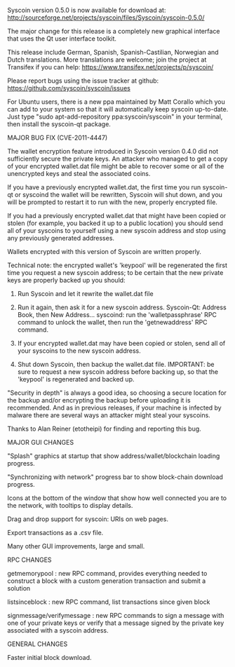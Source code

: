 ﻿Syscoin version 0.5.0 is now available for download at:
http://sourceforge.net/projects/syscoin/files/Syscoin/syscoin-0.5.0/

The major change for this release is a completely new graphical interface that uses the Qt user interface toolkit.

This release include German, Spanish, Spanish-Castilian, Norwegian and Dutch translations. More translations are welcome; join the project at Transifex if you can help:
https://www.transifex.net/projects/p/syscoin/

Please report bugs using the issue tracker at github:
https://github.com/syscoin/syscoin/issues

For Ubuntu users, there is a new ppa maintained by Matt Corallo which you can add to your system so that it will automatically keep syscoin up-to-date.  Just type "sudo apt-add-repository ppa:syscoin/syscoin" in your terminal, then install the syscoin-qt package.

MAJOR BUG FIX  (CVE-2011-4447)

The wallet encryption feature introduced in Syscoin version 0.4.0 did not sufficiently secure the private keys. An attacker who
managed to get a copy of your encrypted wallet.dat file might be able to recover some or all of the unencrypted keys and steal the
associated coins.

If you have a previously encrypted wallet.dat, the first time you run syscoin-qt or syscoind the wallet will be rewritten, Syscoin will
shut down, and you will be prompted to restart it to run with the new, properly encrypted file.

If you had a previously encrypted wallet.dat that might have been copied or stolen (for example, you backed it up to a public
location) you should send all of your syscoins to yourself using a new syscoin address and stop using any previously generated addresses.

Wallets encrypted with this version of Syscoin are written properly.

Technical note: the encrypted wallet's 'keypool' will be regenerated the first time you request a new syscoin address; to be certain that the
new private keys are properly backed up you should:

1. Run Syscoin and let it rewrite the wallet.dat file

2. Run it again, then ask it for a new syscoin address.
Syscoin-Qt: Address Book, then New Address...
syscoind: run the 'walletpassphrase' RPC command to unlock the wallet,  then run the 'getnewaddress' RPC command.

3. If your encrypted wallet.dat may have been copied or stolen, send  all of your syscoins to the new syscoin address.

4. Shut down Syscoin, then backup the wallet.dat file.
IMPORTANT: be sure to request a new syscoin address before backing up, so that the 'keypool' is regenerated and backed up.

"Security in depth" is always a good idea, so choosing a secure location for the backup and/or encrypting the backup before uploading it is recommended. And as in previous releases, if your machine is infected by malware there are several ways an attacker might steal your syscoins.

Thanks to Alan Reiner (etotheipi) for finding and reporting this bug.

MAJOR GUI CHANGES

"Splash" graphics at startup that show address/wallet/blockchain loading progress.

"Synchronizing with network" progress bar to show block-chain download progress.

Icons at the bottom of the window that show how well connected you are to the network, with tooltips to display details.

Drag and drop support for syscoin: URIs on web pages.

Export transactions as a .csv file.

Many other GUI improvements, large and small.

RPC CHANGES

getmemorypool : new RPC command, provides everything needed to construct a block with a custom generation transaction and submit a solution

listsinceblock : new RPC command, list transactions since given block

signmessage/verifymessage : new RPC commands to sign a message with one of your private keys or verify that a message signed by the private key associated with a syscoin address.

GENERAL CHANGES

Faster initial block download.
